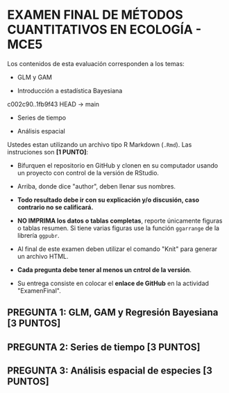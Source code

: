 # EXAMEN FINAL DE MÉTODOS CUANTITATIVOS EN ECOLOGÍA - MCE5

Los contenidos de esta evaluación corresponden a los temas:

-   GLM y GAM

-   Introducción a estadística Bayesiana


c002c90..1fb9f43  HEAD -> main
-   Series de tiempo

-   Análisis espacial


Ustedes estan utilizando un archivo tipo R Markdown (`.Rmd`). Las instruciones son **[1 PUNTO]**:

-   Bifurquen el repositorio en GitHub y clonen en su computador usando un proyecto con control de la versión de RStudio.

-   Arriba, donde dice "author", deben llenar sus nombres.

-   **Todo resultado debe ir con su explicación y/o discusión, caso contrario no se calificará.**

-   **NO IMPRIMA los datos o tablas completas**, reporte únicamente figuras o tablas resumen. Si tiene varias figuras use la función `ggarrange` de la librería `ggpubr`.  

-   Al final de este examen deben utilizar el comando "Knit" para generar un archivo HTML.

-   **Cada pregunta debe tener al menos un cntrol de la versión**.

-   Su entrega consiste en colocar el **enlace de GitHub** en la actividad "ExamenFinal".

## **PREGUNTA 1: GLM, GAM y Regresión Bayesiana [3 PUNTOS]**

## **PREGUNTA 2: Series de tiempo [3 PUNTOS]**

## **PREGUNTA 3: Análisis espacial de especies [3 PUNTOS]**
